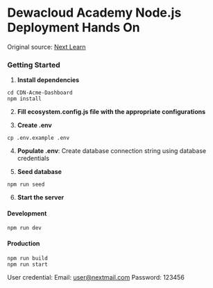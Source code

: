 # Dewacloud Academy Node.js Deployment Hands On

Original source: [Next Learn](https://nextjs.org/learn)

### Getting Started

1. **Install dependencies**
```
cd CDN-Acme-Dashboard
npm install
```

2. **Fill ecosystem.config.js file with the appropriate configurations**

3. **Create .env**
```
cp .env.example .env
```

4. **Populate .env**: Create database connection string using database credentials

5. **Seed database**
```
npm run seed
```

6. **Start the server**
#### Development
```
npm run dev
```
#### Production
```
npm run build
npm run start
```

User credential:
Email: user@nextmail.com
Password: 123456
